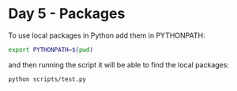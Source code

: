 # Day 5 - Packages

To use local packages in Python add them in PYTHONPATH:

```sh
export PYTHONPATH=$(pwd)
```

and then running the script it will be able to find the local packages:

```sh
python scripts/test.py
```
